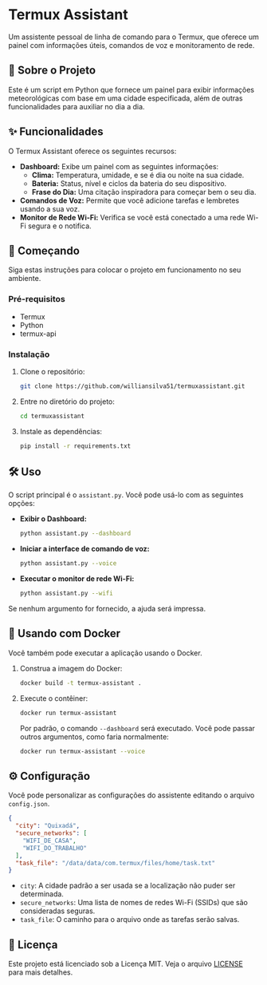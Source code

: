 # Termux Assistant

Um assistente pessoal de linha de comando para o Termux, que oferece um painel com informações úteis, comandos de voz e monitoramento de rede.

## 📜 Sobre o Projeto

Este é um script em Python que fornece um painel para exibir informações meteorológicas com base em uma cidade especificada, além de outras funcionalidades para auxiliar no dia a dia.

## ✨ Funcionalidades

O Termux Assistant oferece os seguintes recursos:

  * **Dashboard:** Exibe um painel com as seguintes informações:
      * **Clima:** Temperatura, umidade, e se é dia ou noite na sua cidade.
      * **Bateria:** Status, nível e ciclos da bateria do seu dispositivo.
      * **Frase do Dia:** Uma citação inspiradora para começar bem o seu dia.
  * **Comandos de Voz:** Permite que você adicione tarefas e lembretes usando a sua voz.
  * **Monitor de Rede Wi-Fi:** Verifica se você está conectado a uma rede Wi-Fi segura e o notifica.

## 🚀 Começando

Siga estas instruções para colocar o projeto em funcionamento no seu ambiente.

### Pré-requisitos

  * Termux
  * Python
  * termux-api

### Instalação

1.  Clone o repositório:
    ```bash
    git clone https://github.com/williansilva51/termuxassistant.git
    ```
2.  Entre no diretório do projeto:
    ```bash
    cd termuxassistant
    ```
3.  Instale as dependências:
    ```bash
    pip install -r requirements.txt
    ```

## 🛠️ Uso

O script principal é o `assistant.py`. Você pode usá-lo com as seguintes opções:

  * **Exibir o Dashboard:**
    ```bash
    python assistant.py --dashboard
    ```
  * **Iniciar a interface de comando de voz:**
    ```bash
    python assistant.py --voice
    ```
  * **Executar o monitor de rede Wi-Fi:**
    ```bash
    python assistant.py --wifi
    ```

Se nenhum argumento for fornecido, a ajuda será impressa.

## 🐳 Usando com Docker

Você também pode executar a aplicação usando o Docker.

1.  Construa a imagem do Docker:
    ```bash
    docker build -t termux-assistant .
    ```
2.  Execute o contêiner:
    ```bash
    docker run termux-assistant
    ```
    Por padrão, o comando `--dashboard` será executado. Você pode passar outros argumentos, como faria normalmente:
    ```bash
    docker run termux-assistant --voice
    ```

## ⚙️ Configuração

Você pode personalizar as configurações do assistente editando o arquivo `config.json`.

```json
{
  "city": "Quixadá",
  "secure_networks": [
    "WIFI_DE_CASA",
    "WIFI_DO_TRABALHO"
  ],
  "task_file": "/data/data/com.termux/files/home/task.txt"
}
```

  * `city`: A cidade padrão a ser usada se a localização não puder ser determinada.
  * `secure_networks`: Uma lista de nomes de redes Wi-Fi (SSIDs) que são consideradas seguras.
  * `task_file`: O caminho para o arquivo onde as tarefas serão salvas.

## 📄 Licença

Este projeto está licenciado sob a Licença MIT. Veja o arquivo [LICENSE](LICENSE) para mais detalhes.
